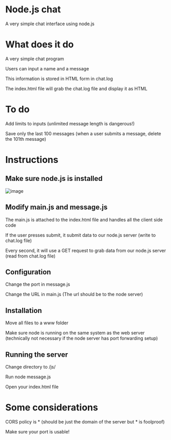 # Node.js chat
A very simple chat interface using node.js

# What does it do

A very simple chat program

Users can input a name and a message

This information is stored in HTML form in chat.log

The index.html file will grab the chat.log file and display it as HTML

# To do

Add limits to inputs (unlimited message length is dangerous!)

Save only the last 100 messages (when a user submits a message, delete the 101th message)

# Instructions
## Make sure node.js is installed
![image](https://github.com/user-attachments/assets/54204f75-24b5-425b-b3a1-c1014c386f50)

## Modify main.js and message.js

The main.js is attached to the index.html file and handles all the client side code

If the user presses submit, it submit  data to our node.js server (write to chat.log file)

Every second, it will use a GET request to grab data from our node.js server (read from chat.log file)

## Configuration

Change the port in message.js

Change the URL in main.js (The url should be to the node server)

## Installation

Move all files to a www folder

Make sure node is running on the same system as the web server (technically not necessary if the node server has port forwarding setup)

## Running the server

Change directory to /js/

Run node message.js

Open your index.html file 

# Some considerations

CORS policy is * (should be just the domain of the server but * is foolproof)

Make sure your port is usable!
